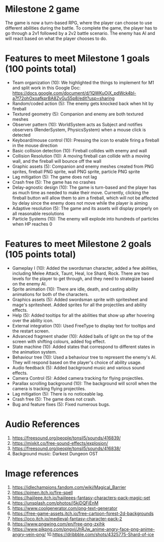 # Milestone 2 game

The game is now a turn-based RPG, where the player can choose to use different abilities during the battle. To complete the game, the player has to go through a 2v1 followed by a 2v2 battle scenario. The enemy has AI and will react based on what the player chooses to do.


# Features to meet Milestone 1 goals (100 points total)

* Team organization (10): We highlighted the things to implement for M1 and split work in this Google Doc: https://docs.google.com/document/d/1QWKuOjX_pdWck4bl-a7f72ohOxoafkprBA8ZyGuS5p8/edit?usp=sharing
* Random/coded action (5): The enemy gets knocked back when hit by fireball
* Textured geometry (5): Companion and enemy are both textured meshes
* Observer pattern (10): WorldSystem acts as Subject and notifies observers (RenderSystem, PhysicsSystem) when a mouse click is detected
* Keyboard/mouse control (10): Pressing the icon to enable firing a fireball in the mouse direction
* Basic collision detection (10): Fireball collides with enemy and wall
* Collision Resolution (10): A moving fireball can collide with a moving wall, and the fireball will bounce off the wall
* Graphic assets (5): Companion and enemy meshes created from PNG sprites, fireball PNG sprite, wall PNG sprite, particle PNG sprite
* Lag mitigation (5): The game does not lag
* Crash free (5): The game has no crashes
* Delay-agnostic design (10): The game is turn-based and the player has as much time as needed to make their move. Currently, clicking the fireball button will allow them to aim a fireball, which will not be affected by delay since the enemy does not move while the player is aiming
* Adaptive resolution (5): The game and its assets will display properly on all reasonable resolutions
* Particle Systems (10): The enemy will explode into hundreds of particles when HP reaches 0


# Features to meet Milestone 2 goals (105 points total)

* Gameplay I (10): Added the swordsman character, added a few abilities, including Melee Attack, Taunt, Heal, Ice Shard, Rock. There are two levels for the player to get through, and they need to strategize based on the enemy AI.
* Sprite animation (10): There are idle, death, and casting ability animations for both of the characters.
* Graphics assets (5): Added swordsman sprite with spritesheet and mage's spritesheet. Added sprites for all the projectiles and ability effects.
* Help (5): Added tooltips for all the abilities that show up after hovering over the ability icon.
* External integration (10): Used FreeType to display text for tooltips and the restart screen.
* Advanced fragment shader (10): Added balls of light on the top of the screen with shifting colours, added fog effect.
* State machine (10): Added states that correspond to different states in the animation system.
* Behaviour tree (10): Used a behaviour tree to represent the enemy's AI. They will respond based on the player's choice of ability usage.
* Audio feedback (5): Added background music and various sound effects.
* Camera Control (5): Added camera tracking for flying projectiles.
* Parallax scrolling background (10): The background will scroll when the camera is tracking flying projectiles.
* Lag mitigation (5): There is no noticeable lag.
* Crash free (5): The game does not crash.
* Bug and feature fixes (5): Fixed numerous bugs.


# Audio References

1. https://freesound.org/people/tonsil5/sounds/416839/
2. https://mixkit.co/free-sound-effects/explosion/
3. https://freesound.org/people/tonsil5/sounds/416838/
4. Background music: Darkest Dungeon OST

# Image references

1. https://idlechampions.fandom.com/wiki/Magical_Barrier
2. https://pimen.itch.io/fire-spell
3. https://hajileee.itch.io/hajileees-fantasy-characters-pack-magic-set
4. https://unsplash.com/photos/j5kjDQFiEnM
5. https://www.coolgenerator.com/png-text-generator
6. https://free-game-assets.itch.io/free-cartoon-forest-2d-backgrounds
7. https://oco.itch.io/medieval-fantasy-character-pack-2
8. https://www.pngwing.com/en/free-png-zxihk
9. https://www.pikpng.com/pngvi/JhRJw_anime-angry-face-png-anime-angry-vein-png/
10.https://dribbble.com/shots/4325775-Shard-of-ice
